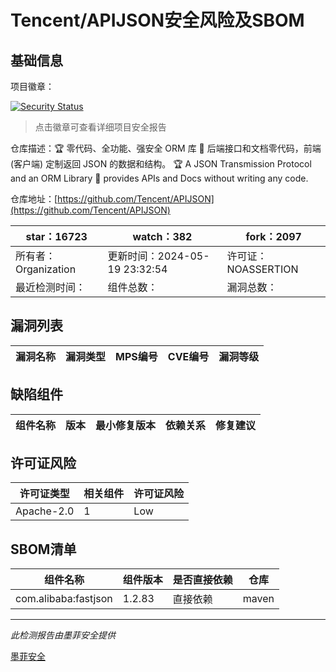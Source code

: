 # Tencent/APIJSON安全风险及SBOM

## 基础信息

项目徽章：

[![Security Status](https://www.murphysec.com/platform3/v31/badge/1793344681759535104.svg)](https://www.murphysec.com/console/report/1727389559280324608/1793344681759535104)

> 点击徽章可查看详细项目安全报告

仓库描述：🏆 零代码、全功能、强安全 ORM 库 🚀 后端接口和文档零代码，前端(客户端) 定制返回 JSON 的数据和结构。 🏆 A JSON Transmission Protocol and an ORM Library 🚀  provides APIs and Docs without writing any code.

仓库地址：[https://github.com/Tencent/APIJSON](https://github.com/Tencent/APIJSON)

| star：16723 | watch：382 | fork：2097 |
| ----------- | -------------- | ------------ |
| 所有者：Organization | 更新时间：2024-05-19 23:32:54 | 许可证：NOASSERTION |
| 最近检测时间： | 组件总数： | 漏洞总数： |




## 漏洞列表

| 漏洞名称 | 漏洞类型 | MPS编号 | CVE编号 | 漏洞等级 |
| ------- | ------ | ------- | ------ | ----- |





## 缺陷组件

| 组件名称 | 版本 | 最小修复版本 | 依赖关系 | 修复建议 |
| -------- | ---- | ------------ | -------- | -------- |





## 许可证风险

| 许可证类型 | 相关组件 | 许可证风险 |
| ---------- | -------- | ---------- |
|Apache-2.0|1|Low|




## SBOM清单

| 组件名称 | 组件版本 | 是否直接依赖 | 仓库 |
| -------- | -------- | ------------ | ---- |
|com.alibaba:fastjson|1.2.83|直接依赖|maven|


------

*此检测报告由墨菲安全提供*

[墨菲安全](www.murphysec.com)